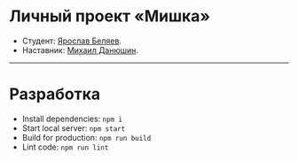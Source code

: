 # Личный проект «Мишка» 

* Студент: [Ярослав Беляев](https://up.htmlacademy.ru/adaptive/28/user/2022859).
* Наставник: [Михаил Данюшин](https://htmlacademy.ru/profile/id225742).

---

# Разработка

- Install dependencies: `npm i`
- Start local server: `npm start`
- Build for production: `npm run build`
- Lint code: `npm run lint`
